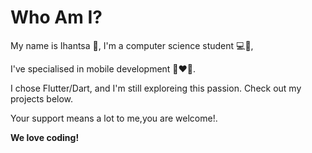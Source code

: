 # Who Am I?

My name is Ihantsa 🙂,  I'm a computer science student 💻🎒,

I've specialised in mobile development 📱❤️📱.

I chose Flutter/Dart, and I'm still exploreing this passion.
Check out my projects below. 

Your support means a lot to me,you are welcome!.

**We love coding!**

